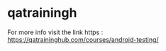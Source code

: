 # qatrainingh
For more info visit the link https : https://qatraininghub.com/courses/android-testing/
